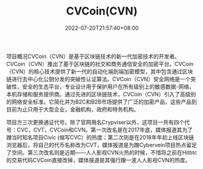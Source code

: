 ﻿---
weight: 
title: "CVCoin(CVN)"
description: "CVCoin（CVN）是基于区块链技术的新一代加密技术的开发者"
date: 2022-07-20T21:57:40+08:00
lastmod: 2022-07-20T16:45:40+08:00
draft: false
authors: ["june"]
featuredImage: "106.png"
link: "https://1234btc.com/qk/cvcoincvn.html"
tags: ["数字代币","CVCoin(CVN)"]
categories: ["navigation"]
navigation: ["数字代币"]
lightgallery: true
toc: true
pinned: false
recommend: false
recommend1: false
---
项目概况CVCoin（CVN）是基于区块链技术的新一代加密技术的开发者。CVCoin（CVN）推出了基于区块链的社交和商务通信安全的加密平台。CVCoin（CVN）的核心技术提供了新一代的自动化端到端加密模型，其中包含通过区块链进行去中心化公钥分发的突破性认证算法。CVCoin（CVN）安全网络是一个突破性，安全的生态平台，专业设计用于保护用户在所有级别上的敏感数据-网络，本机存储和服务提供商。通过先进的区块链技术，CVCoin（CVN）引入了高级别的网络安全标准。它简化并为B2C和B2B市场提供了广泛的加密产品，这些产品到目前为止只用于大型企业，金融机构，政府和特务机构。

项目方三次更换通证代号。除了官网用名Crypviser以外，这项目一共有四个代号：CVC，CVT，CVCoin和CVN。第一次改名是在2017年底，媒体报道其为了蹭当时知名项目Civic (缩写CVC）的热度；第二次则是在2018年年初上线区块链浏览器后，将自己的代币名称改为CVT，媒体报道是为蹭Cybervein项目热点留足了空间。第三次改名则是近期——人人影视CVN火热的时候，不惜将之前在Hitbtc的交易代码CVCoin直接改掉，媒体报道是其强行蹭一波人人影视CVN的热度。